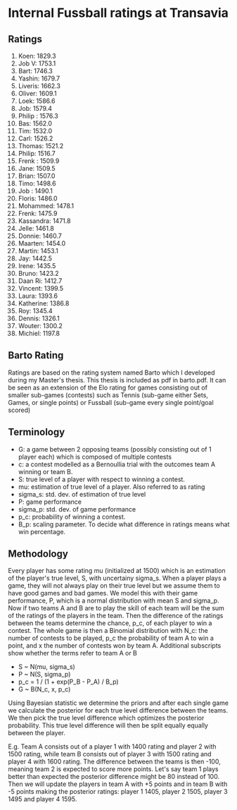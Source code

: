 # Internal Fussball ratings at Transavia
## Ratings
1. Koen: 1829.3 
2. Job V: 1753.1 
3. Bart: 1746.3 
4. Yashin: 1679.7 
5. Liveris: 1662.3 
6. Oliver: 1609.1 
7. Loek: 1586.6 
8. Job: 1579.4 
9. Philip : 1576.3 
10. Bas: 1562.0 
11. Tim: 1532.0 
12. Carl: 1526.2 
13. Thomas: 1521.2 
14. Philip: 1516.7 
15. Frenk : 1509.9 
16. Jane: 1509.5 
17. Brian: 1507.0 
18. Timo: 1498.6 
19. Job : 1490.1 
20. Floris: 1486.0 
21. Mohammed: 1478.1 
22. Frenk: 1475.9 
23. Kassandra: 1471.8 
24. Jelle: 1461.8 
25. Donnie: 1460.7 
26. Maarten: 1454.0 
27. Martin: 1453.1 
28. Jay: 1442.5 
29. Irene: 1435.5 
30. Bruno: 1423.2 
31. Daan Ri: 1412.7 
32. Vincent: 1399.5 
33. Laura: 1393.6 
34. Katherine: 1386.8 
35. Roy: 1345.4 
36. Dennis: 1326.1 
37. Wouter: 1300.2 
38. Michiel: 1197.8 

## Barto Rating
Ratings are based on the rating system named Barto which I developed during my Master's thesis. This thesis is included as pdf in barto.pdf. It can be seen as an extension of the Elo rating for games consisting out of smaller sub-games (contests) such as Tennis (sub-game either Sets, Games, or single points) or Fussball (sub-game every single point/goal scored)
## Terminology
- G: a game between 2 opposing teams (possibly consisting out of 1 player each) which is composed of multiple contests
- c: a contest modelled as a Bernoullia trial with the outcomes team A winning or team B.
- S: true level of a player with respect to winning a contest.
- mu: estimation of true level of a player. Also referred to as rating
- sigma_s: std. dev. of estimation of true level
- P: game performance
- sigma_p: std. dev. of game performance
- p_c: probability of winning a contest.
- B_p: scaling parameter. To decide what difference in ratings means what win percentage.
## Methodology
Every player has some rating mu (initialized at 1500) which is an estimation of the player's true level, S, with uncertainy sigma_s. When a player plays a game, they will not always play on their true level but we assume them to have good games and bad games. We model this with their game performance, P, which is a normal distribution with mean S and sigma_p. Now if two teams A and B are to play the skill of each team will be the sum of the ratings of the players in the team. Then the difference of the ratings between the teams determine the chance, p_c, of each player to win a contest. The whole game is then a Binomial distribution with N_c: the number of contests to be played, p_c the probability of team A to win a point, and x the number of contests won by team A. Additional subscripts show whether the terms refer to team A or B
- S ~ N(mu, sigma_s)
- P ~ N(S, sigma_p)
- p_c = 1 / (1 + exp(P_B - P_A) / B_p)
- G ~ B(N_c, x, p_c)

Using Bayesian statistic we determine the priors and after each single game we calculate the posterior for each true level difference between the teams. We then pick the true level difference which optimizes the posterior probability. This true level difference will then be split equally equally between the player. 

E.g. Team A consists out of a player 1 with 1400 rating and player 2 with 1500 rating, while team B consists out of player 3 with 1500 rating and player 4 with 1600 rating. The difference between the teams is then -100, meaning team 2 is expected to score more points. Let's say team 1 plays better than expected the posterior difference might be 80 instead of 100. Then we will update the players in team A with +5 points and in team B with -5 points making the posterior ratings: player 1 1405, player 2 1505, player 3 1495 and player 4 1595.